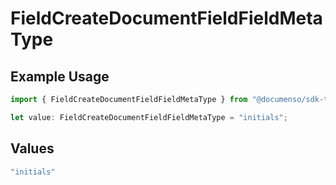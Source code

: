 # FieldCreateDocumentFieldFieldMetaType

## Example Usage

```typescript
import { FieldCreateDocumentFieldFieldMetaType } from "@documenso/sdk-typescript/models/operations";

let value: FieldCreateDocumentFieldFieldMetaType = "initials";
```

## Values

```typescript
"initials"
```